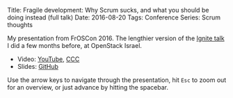 Title: Fragile development: Why Scrum sucks, and what you should be doing instead (full talk)
Date: 2016-08-20
Tags: Conference
Series: Scrum thoughts

My presentation from FrOSCon 2016. The lengthier version of the
[Ignite talk]({filename}osil2016-scrum.md) I did a few
months before, at OpenStack Israel.

<!--break-->

* Video: [YouTube](https://youtu.be/f-ULT_Ic4qk),
  [CCC](https://media.ccc.de/v/froscon2016-1722-fragile_development)
* Slides: [GitHub](https://fghaas.github.io/froscon2016/)

Use the arrow keys to navigate through the presentation, hit `Esc` to
zoom out for an overview, or just advance by hitting the spacebar.
